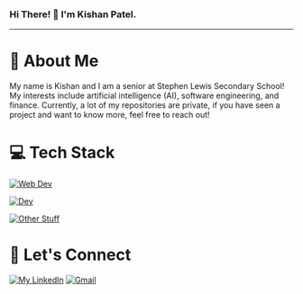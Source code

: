 ### Hi There! 👋 I'm Kishan Patel.
-----
# :postbox: About Me
My name is Kishan and I am a senior at Stephen Lewis Secondary School!  My interests include artificial intelligence (AI), software engineering, and finance. Currently, a lot of my repositories are private, if you have seen a project and want to know more, feel free to reach out!

# 💻 Tech Stack
[![Web Dev](https://skillicons.dev/icons?i=html,css,js,react&theme=dark)](https://skillicons.dev)

[![ Dev](https://skillicons.dev/icons?i=mongodb,express,next,firebase&theme=dark)](https://skillicons.dev) 

[![Other Stuff](https://skillicons.dev/icons?i=python,pytorch,java,cs,cpp&theme=dark)](https://skillicons.dev)

# :handshake: Let's Connect
[![My LinkedIn](https://skillicons.dev/icons?i=linkedin&theme=dark)](https://www.linkedin.com/in/kpatelswe/)
[![Gmail](https://skillicons.dev/icons?i=gmail&theme=dark)](mailto:k.patel518007@gmail.com)





